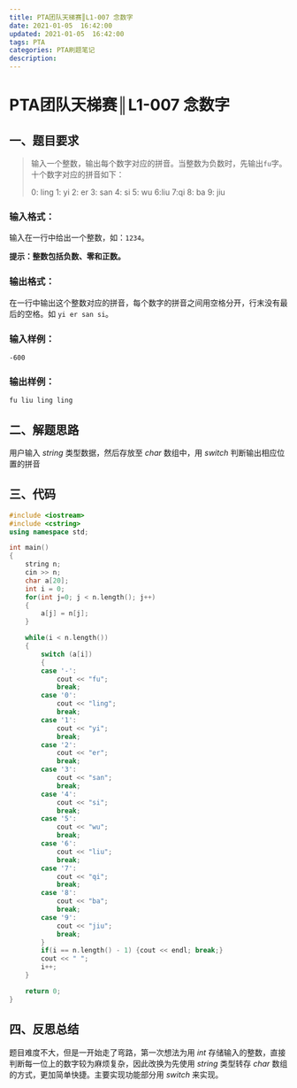 ```yaml
---
title: PTA团队天梯赛║L1-007 念数字
date: 2021-01-05  16:42:00
updated: 2021-01-05  16:42:00
tags: PTA
categories: PTA刷题笔记
description:
---
```

# PTA团队天梯赛║L1-007 **念数字**

## 一、题目要求

> 输入一个整数，输出每个数字对应的拼音。当整数为负数时，先输出`fu`字。十个数字对应的拼音如下：
>
> 0: ling	1: yi	2: er	3: san	4: si	5: wu	6:liu	7:qi	8: ba	9: jiu

### 输入格式：

输入在一行中给出一个整数，如：`1234`。

**提示：整数包括负数、零和正数。**

### 输出格式：

在一行中输出这个整数对应的拼音，每个数字的拼音之间用空格分开，行末没有最后的空格。如 `yi er san si`。

### 输入样例：

```in
-600
```

### 输出样例：

```out
fu liu ling ling
```

## 二、解题思路

用户输入 *string* 类型数据，然后存放至 *char* 数组中，用 *switch* 判断输出相应位置的拼音

## 三、代码

```cpp
#include <iostream>
#include <cstring>
using namespace std;

int main()
{
    string n;
    cin >> n;
    char a[20];
    int i = 0;
    for(int j=0; j < n.length(); j++)
    {
        a[j] = n[j];
    }

    while(i < n.length())
    {
        switch (a[i])
        {
        case '-':
            cout << "fu";
            break;
        case '0':
            cout << "ling";
            break;
        case '1':
            cout << "yi";
            break;
        case '2':
            cout << "er";
            break;
        case '3':
            cout << "san";
            break;
        case '4':
            cout << "si";
            break;
        case '5':
            cout << "wu";
            break;
        case '6':
            cout << "liu";
            break;
        case '7':
            cout << "qi";
            break;
        case '8':
            cout << "ba";
            break;
        case '9':
            cout << "jiu";
            break;
        }
        if(i == n.length() - 1) {cout << endl; break;}
        cout << " ";
        i++;
    }

    return 0;
}

```

## 四、反思总结

题目难度不大，但是一开始走了弯路，第一次想法为用 *int* 存储输入的整数，直接判断每一位上的数字较为麻烦复杂，因此改换为先使用 *string* 类型转存 *char* 数组的方式，更加简单快捷。主要实现功能部分用 *switch* 来实现。